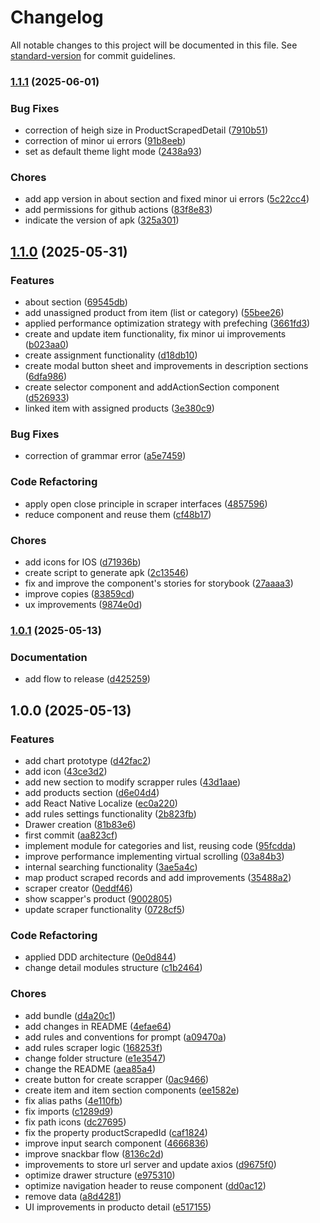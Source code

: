 # Changelog

All notable changes to this project will be documented in this file. See [standard-version](https://github.com/conventional-changelog/standard-version) for commit guidelines.

### [1.1.1](https://github.com/irf87/prices-scraper/compare/v1.1.0...v1.1.1) (2025-06-01)


### Bug Fixes

* correction of heigh size in ProductScrapedDetail ([7910b51](https://github.com/irf87/prices-scraper/commit/7910b5149856e915bf95f9843e38bb21e2c900c9))
* correction of minor ui errors ([91b8eeb](https://github.com/irf87/prices-scraper/commit/91b8eebdb5e65bd5d1434e048655a9e25ba2e003))
* set as default theme light mode ([2438a93](https://github.com/irf87/prices-scraper/commit/2438a93d5f1831dbb85cd3f955d5407e1c40c08d))


### Chores

* add app version in about section and fixed minor ui errors ([5c22cc4](https://github.com/irf87/prices-scraper/commit/5c22cc424a7f790fcfbf7ad5b3801f80604bd479))
* add permissions for github actions ([83f8e83](https://github.com/irf87/prices-scraper/commit/83f8e83d32317ab6c0066182ca335d7eab230931))
* indicate the version of apk ([325a301](https://github.com/irf87/prices-scraper/commit/325a301a54b2404b6124a94d6f192759d2c39c7b))

## [1.1.0](https://github.com/irf87/prices-scraper/compare/v1.0.1...v1.1.0) (2025-05-31)


### Features

* about section ([69545db](https://github.com/irf87/prices-scraper/commit/69545dbb69cf1c3a86be355a10b4ac27bf79e3f3))
* add unassigned product from item (list or category) ([55bee26](https://github.com/irf87/prices-scraper/commit/55bee26e1d02440347b67d06a99a1aa7cdee25aa))
* applied performance optimization strategy with prefeching ([3661fd3](https://github.com/irf87/prices-scraper/commit/3661fd303369321f02a948f859d66fb01d88612b))
* create and update item functionality, fix minor ui improvements ([b023aa0](https://github.com/irf87/prices-scraper/commit/b023aa0a1c21f0bc063e8f7554f75cfa2ecca7ef))
* create assignment functionality ([d18db10](https://github.com/irf87/prices-scraper/commit/d18db10013db74d8c7f6612c85a55c57b55c23a3))
* create modal button sheet and improvements in description sections ([6dfa986](https://github.com/irf87/prices-scraper/commit/6dfa986b510ebcaeb761e6a3928bdef70d91d861))
* create selector component and addActionSection component ([d526933](https://github.com/irf87/prices-scraper/commit/d5269339726ee2d940f81cc0f9c5e3cfdb229807))
* linked item with assigned products ([3e380c9](https://github.com/irf87/prices-scraper/commit/3e380c955325029cca580583c22746145b1be2d8))


### Bug Fixes

* correction of grammar error ([a5e7459](https://github.com/irf87/prices-scraper/commit/a5e74592d32062dba415ff7fabdadebaa79c6370))


### Code Refactoring

* apply open close principle in scraper interfaces ([4857596](https://github.com/irf87/prices-scraper/commit/4857596cfff51db6c2c28fad32cfe370bf211d9f))
* reduce component and reuse them ([cf48b17](https://github.com/irf87/prices-scraper/commit/cf48b17d748e7c388db256709692e2cceeb511f5))


### Chores

* add icons for IOS ([d71936b](https://github.com/irf87/prices-scraper/commit/d71936bf84eacb63b3769389b88330c4c2579b92))
* create script to generate apk ([2c13546](https://github.com/irf87/prices-scraper/commit/2c13546167d4d72229250966538fc9d6b0b5d25b))
* fix and improve the component's stories for storybook ([27aaaa3](https://github.com/irf87/prices-scraper/commit/27aaaa35c34da76e270fbc0edd3bda342b946d8f))
* improve copies ([83859cd](https://github.com/irf87/prices-scraper/commit/83859cd87abe9df94b0c7c910bd4f33607ee363b))
* ux improvements ([9874e0d](https://github.com/irf87/prices-scraper/commit/9874e0dc5028b0a19d951e3a5480ededf91fe32d))

### [1.0.1](https://github.com/irf87/prices-scraper/compare/v1.0.0...v1.0.1) (2025-05-13)


### Documentation

* add flow to release ([d425259](https://github.com/irf87/prices-scraper/commit/d425259582b523a79feb6bc6ed7373884a79156f))

## 1.0.0 (2025-05-13)


### Features

* add chart prototype ([d42fac2](https://github.com/irf87/prices-scraper/commit/d42fac2ca00885b2eb464f5315020e1d3117126a))
* add icon ([43ce3d2](https://github.com/irf87/prices-scraper/commit/43ce3d2737381794648cba56bef2504c0d80eaec))
* add new section to modify scrapper rules ([43d1aae](https://github.com/irf87/prices-scraper/commit/43d1aae0eb407129a1f872671fc07f2d26a77e04))
* add products section ([d6e04d4](https://github.com/irf87/prices-scraper/commit/d6e04d4cd2da903db7018bfa6e2b7ee4e289d682))
* add React Native Localize ([ec0a220](https://github.com/irf87/prices-scraper/commit/ec0a220762ac210fd7b3348b42dd2556bfb8911a))
* add rules settings functionality ([2b823fb](https://github.com/irf87/prices-scraper/commit/2b823fb7ce3b2f8b993991daf6a31c2371541ce6))
* Drawer creation ([81b83e6](https://github.com/irf87/prices-scraper/commit/81b83e6510ef430dcd674a4508cb39700337f622))
* first commit ([aa823cf](https://github.com/irf87/prices-scraper/commit/aa823cf8c4b1c1fa09c3ff4e8ed0487a7e93cbca))
* implement module for categories and list, reusing code ([95fcdda](https://github.com/irf87/prices-scraper/commit/95fcddaa1bef765fac4fd10d3c80f0578e7b4d2b))
* improve performance implementing virtual scrolling ([03a84b3](https://github.com/irf87/prices-scraper/commit/03a84b39b3b50b74bb5e2144ae37bc17ebdf91d7))
* internal searching functionality ([3ae5a4c](https://github.com/irf87/prices-scraper/commit/3ae5a4cc9c933ab553dec7df8b31a07dea37c69d))
* map product scraped records and add improvements ([35488a2](https://github.com/irf87/prices-scraper/commit/35488a22dad845078e243fe0feae721c4423f559))
* scraper creator ([0eddf46](https://github.com/irf87/prices-scraper/commit/0eddf46ae3c554b63cc929139b1732cbf2ec12e1))
* show scapper's product ([9002805](https://github.com/irf87/prices-scraper/commit/90028052b8cdd80bf8d50a81c42ccda3d3b32f68))
* update scraper functionality ([0728cf5](https://github.com/irf87/prices-scraper/commit/0728cf593abe5dc7aa798496f2533e477b5732ac))


### Code Refactoring

* applied DDD architecture ([0e0d844](https://github.com/irf87/prices-scraper/commit/0e0d844b6ffb568c28e5e4d54c74bf9861454b75))
* change detail modules structure ([c1b2464](https://github.com/irf87/prices-scraper/commit/c1b2464b3b9f7c7e281f41729e8ef9eb66b98890))


### Chores

* add bundle ([d4a20c1](https://github.com/irf87/prices-scraper/commit/d4a20c1264dae4d01e61a5dddfc248c019bc8db0))
* add changes in README ([4efae64](https://github.com/irf87/prices-scraper/commit/4efae642d7bc3daa2f4e9315d0e86083cbf6cd87))
* add rules and conventions for prompt ([a09470a](https://github.com/irf87/prices-scraper/commit/a09470a153b2dd651b9fd84c0afd95883e37d909))
* add rules scraper logic ([168253f](https://github.com/irf87/prices-scraper/commit/168253f635a6a0fad4c5454daa11ca6ddbbfab72))
* change folder structure ([e1e3547](https://github.com/irf87/prices-scraper/commit/e1e35478d87a6c531139ca02eb4eb56669150657))
* change the README ([aea85a4](https://github.com/irf87/prices-scraper/commit/aea85a4122a2813adb10978164da061af202d4da))
* create button for create scrapper ([0ac9466](https://github.com/irf87/prices-scraper/commit/0ac94666f47d8c57e33dbd1c449371ad28116f53))
* create item and item section components ([ee1582e](https://github.com/irf87/prices-scraper/commit/ee1582ec6a48edf7f7aa2918005e707f14be5341))
* fix alias paths ([4e110fb](https://github.com/irf87/prices-scraper/commit/4e110fb8d45a38c987051b14b79dca0ab7f4dba5))
* fix imports ([c1289d9](https://github.com/irf87/prices-scraper/commit/c1289d99ebf162778f6ad1de1abd0c0c61d2ad7e))
* fix path icons ([dc27695](https://github.com/irf87/prices-scraper/commit/dc276958e0f8363e1579410b0b91a5b501d2e7bc))
* fix the property productScrapedId ([caf1824](https://github.com/irf87/prices-scraper/commit/caf182465ae0547c9d73a462be89778a0efa460d))
* improve input search component ([4666836](https://github.com/irf87/prices-scraper/commit/4666836c44c993a7bffe071d57795777fb2d3d39))
* improve snackbar flow ([8136c2d](https://github.com/irf87/prices-scraper/commit/8136c2d21c40a312ae90a1e7009f7b511b8cb9f2))
* improvements to store url server and update axios ([d9675f0](https://github.com/irf87/prices-scraper/commit/d9675f02bc86d92a0d2719b5db372225603df077))
* optimize drawer structure ([e975310](https://github.com/irf87/prices-scraper/commit/e975310fdcd1e04223e7ccae2d6729d6d5f081c1))
* optimize navigation header to reuse component ([dd0ac12](https://github.com/irf87/prices-scraper/commit/dd0ac127cddf5a00e7566c0fe70ce2abd146c5a2))
* remove data ([a8d4281](https://github.com/irf87/prices-scraper/commit/a8d4281b5794af05bc5cf0a39f4a9a20f9872287))
* UI improvements in producto detail ([e517155](https://github.com/irf87/prices-scraper/commit/e51715570f14ee916886b1b867ac56c33f1390a0))
